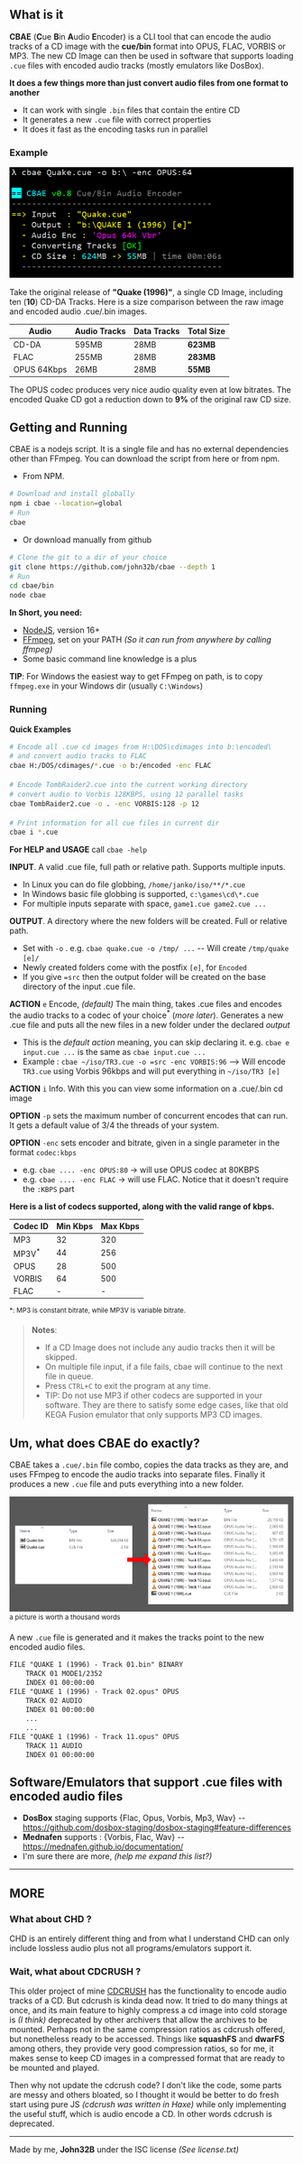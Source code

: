 ## What is it
**CBAE** (**C**ue **B**in **A**udio **E**ncoder) is a CLI tool that can encode the audio tracks of a CD image with the **cue/bin** format into OPUS, FLAC, VORBIS or MP3. The new CD Image can then be used in software that supports loading `.cue` files with encoded audio tracks (mostly emulators like DosBox).

**It does a few things more than just convert audio files from one format to another**
- It can work with single `.bin` files that contain the entire CD
- It generates a new `.cue` file with correct properties
- It does it fast as the encoding tasks run in parallel

### Example
![CBAE running](media/s1.png)

Take the original release of **"Quake (1996)"**, a single CD Image, including ten (**10**) CD-DA Tracks. Here is a size comparison between the raw image and encoded audio .cue/.bin images.

| Audio       | Audio Tracks | Data Tracks | Total Size |
| ----------- | ------------ | ----------- | ---------- |
| CD-DA       | 595MB        | 28MB        | **623MB**  |
| FLAC        | 255MB        | 28MB        | **283MB**  |
| OPUS 64Kbps | 26MB         | 28MB        | **55MB**   |

The OPUS codec produces very nice audio quality even at low bitrates. The encoded Quake CD got a reduction down to **9%** of the original raw CD size.

## Getting and Running
CBAE is a nodejs script. It is a single file and has no external dependencies other than FFmpeg. You can download the script from here or from npm.

- From NPM.
```bash
# Download and install globally
npm i cbae --location=global
# Run
cbae
```
- Or download manually from github
```bash
# Clone the git to a dir of your choice
git clone https://github.com/john32b/cbae --depth 1
# Run
cd cbae/bin
node cbae
```

**In Short, you need:**
- [NodeJS](https://nodejs.org), version 16+
- [FFmpeg](http://ffmpeg.org/), set on your PATH *(So it can run from anywhere by calling ffmpeg)* 
- Some basic command line knowledge is a plus

**TIP**: For Windows the easiest way to get FFmpeg on path, is to copy `ffmpeg.exe` in your Windows dir (usually `C:\Windows`)

### Running
**Quick Examples**
```bash
# Encode all .cue cd images from H:\DOS\cdimages into b:\encoded\
# and convert audio tracks to FLAC
cbae H:/DOS/cdimages/*.cue -o b:/encoded -enc FLAC

# Encode TombRaider2.cue into the current working directory
# convert audio to Vorbis 128KBPS, using 12 parallel tasks
cbae TombRaider2.cue -o . -enc VORBIS:128 -p 12

# Print information for all cue files in current dir
cbae i *.cue
```

**For HELP and USAGE** call `cbae -help`  

**INPUT**. A valid .cue file, full path or relative path. Supports multiple inputs. 
- In Linux you can do file globbing,  `/home/janko/iso/**/*.cue`
- In Windows basic file globbing is supported,  `c:\games\cd\*.cue`
- For multiple inputs separate with space,  `game1.cue game2.cue ...`
	
**OUTPUT**. A directory where the new folders will be created. Full or relative path. 
- Set with `-o` . e.g. `cbae quake.cue -o /tmp/ ...` -- Will create `/tmp/quake [e]/`
- Newly created folders come with the postfix `[e]`, for `Encoded` 
- If you give `=src` then the output folder will be created on the base directory of the input .cue file.

**ACTION** `e` Encode, *(default)*
The main thing, takes .cue files and encodes the audio tracks to a codec of your choice<sup>\*</sup> (*more later*). Generates a new .cue file and puts all the new files in a new folder under the declared *output*
- This is the *default action* meaning, you can skip declaring it. e.g. `cbae e input.cue ...` is the same as `cbae input.cue ...`
- Example : `cbae ~/iso/TR3.cue -o =src -enc VORBIS:96` --> Will encode `TR3.cue` using Vorbis 96kbps and will put everything in `~/iso/TR3 [e]`

**ACTION** `i` Info. With this you can view some information on a .cue/.bin cd image

**OPTION** `-p` sets the maximum number of concurrent encodes that can run. It gets a default value of 3/4 the threads of your system.

**OPTION**  `-enc` sets encoder and bitrate, given in a single parameter in the format `codec:kbps` 
- e.g. `cbae .... -enc OPUS:80` -> will use OPUS codec at 80KBPS
- e.g. `cbae .... -enc FLAC` -> will use FLAC. Notice that it doesn't require the `:KBPS` part


**Here is a list of codecs supported, along with the valid range of kbps.**

| Codec ID         | Min Kbps | Max Kbps |
| ---------------- | -------- | -------- |
| MP3              | 32       | 320      |
| MP3V<sup>*</sup> | 44       | 256      |
| OPUS             | 28       | 500      |
| VORBIS           | 64       | 500      |
| FLAC             | -        | -        |

<sup>*: MP3 is constant bitrate, while MP3V is variable bitrate.</sup> 

> **Notes**: 
> - If a CD Image does not include any audio tracks then it will be skipped.
> - On multiple file input, if a file fails, cbae will continue to the next file in queue.
> - Press `CTRL+C` to exit the program at any time.
> - TIP: Do not use MP3 if other codecs are supported in your software. They are there to satisfy some edge cases, like that old KEGA Fusion emulator that only supports MP3 CD images.

## Um, what does CBAE do exactly?
CBAE takes a `.cue/.bin` file combo, copies the data tracks as they are, and uses FFmpeg to encode the audio tracks into separate files. Finally it produces a new `.cue` file and puts everything into a new folder.

![Visual Example](media/s2.png)
<sup>a picture is worth a thousand words</sup>

A new `.cue` file is generated and it makes the tracks point to the new encoded audio files.

```text
FILE "QUAKE 1 (1996) - Track 01.bin" BINARY
	TRACK 01 MODE1/2352
	INDEX 01 00:00:00
FILE "QUAKE 1 (1996) - Track 02.opus" OPUS
	TRACK 02 AUDIO
	INDEX 01 00:00:00
	...
	...
FILE "QUAKE 1 (1996) - Track 11.opus" OPUS
	TRACK 11 AUDIO
	INDEX 01 00:00:00
```


## Software/Emulators that support .cue files with encoded audio files
- **DosBox** staging supports {Flac, Opus, Vorbis, Mp3, Wav} -- https://github.com/dosbox-staging/dosbox-staging#feature-differences
- **Mednafen** supports : {Vorbis, Flac, Wav} -- https://mednafen.github.io/documentation/
- I'm sure there are more, *(help me expand this list?)*

---

## MORE
### What about CHD ?
CHD is an entirely different thing and from what I understand CHD can only include lossless audio plus not all programs/emulators support it.

### Wait, what about CDCRUSH ?
This older project of mine [CDCRUSH](https://github.com/john32b/cdcrush) has the functionality to encode audio tracks of a CD. But cdcrush is kinda dead now. It tried to do many things at once, and its main feature to highly compress a cd image into cold storage is *(I think)* deprecated by other archivers that allow the archives to be mounted. Perhaps not in the same compression ratios as cdcrush offered, but nonetheless ready to be accessed. Things like **squashFS** and **dwarFS** among others, they provide very good compression ratios, so for me, it makes sense to keep CD images in a compressed format that are ready to be mounted and played.

Then why not update the cdcrush code? I don't like the code, some parts are messy and others bloated, so I thought it would be better to do fresh start using pure JS *(cdcrush was written in Haxe)* while only implementing the useful stuff, which is audio encode a CD. In other words cdcrush is deprecated.

---
Made by me, **John32B** under the ISC license *(See license.txt)* 
